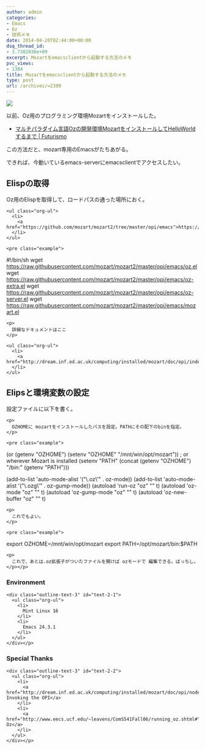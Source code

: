```yaml
---
author: admin
categories:
- Emacs
- Oz
- 技術メモ
date: 2014-04-20T02:44:00+00:00
dsq_thread_id:
- 3.7302036e+09
excerpt: Mozartをemacsclientから起動する方法のメモ
pvc_views:
- 1384
title: Mozartをemacsclientから起動する方法のメモ
type: post
url: /archives/=2399
---
```


![][1]

以前、Oz用のプログラミング環境Mozartをインストールした。 

<ul class="org-ul">
  <li>
    <a href="https://futurismo.biz/archives/2271">マルチパラダイム言語Ozの開発環境MozartをインストールしてHelloWorldするまで | Futurismo</a>
  </li>
</ul>

この方法だと、mozart専用のEmacsがたちあがる。 

できれば、今動いているemacs-serverにemacsclientでアクセスしたい。 

<div id="outline-container-sec-1" class="outline-2">
  <h2 id="sec-1">
    Elispの取得
  </h2>
  
  <div class="outline-text-2" id="text-1">
    <p>
      Oz用のElispを取得して、ロードパスの通った場所におく。
    </p>
    
    <ul class="org-ul">
      <li>
        <a href="https://github.com/mozart/mozart2/tree/master/opi/emacs">https://github.com/mozart/mozart2/tree/master/opi/emacs</a>
      </li>
    </ul>
    
    <pre class="example">
#!/bin/sh
wget https://raw.githubusercontent.com/mozart/mozart2/master/opi/emacs/oz.el
wget https://raw.githubusercontent.com/mozart/mozart2/master/opi/emacs/oz-extra.el
wget https://raw.githubusercontent.com/mozart/mozart2/master/opi/emacs/oz-server.el
wget https://raw.githubusercontent.com/mozart/mozart2/master/opi/emacs/mozart.el
</pre>
    
    <p>
      詳細なドキュメントはここ
    </p>
    
    <ul class="org-ul">
      <li>
        <a href="http://dream.inf.ed.ac.uk/computing/installed/mozart/doc/opi/index.html">http://dream.inf.ed.ac.uk/computing/installed/mozart/doc/opi/index.html</a>
      </li>
    </ul>
  </div></p>
</div>

<div id="outline-container-sec-2" class="outline-2">
  <h2 id="sec-2">
    Elipsと環境変数の設定
  </h2>
  
  <div class="outline-text-2" id="text-2">
    <p>
      設定ファイルに以下を書く。
    </p>
    
    <p>
      OZHOMEに mozartをインストールしたパスを設定。PATHにその配下のbinを指定。
    </p>
    
    <pre class="example">
(or (getenv "OZHOME")
    (setenv "OZHOME" 
            "/mnt/win/opt/mozart"))   ; or wherever Mozart is installed
(setenv "PATH" (concat (getenv "OZHOME") "/bin:" (getenv "PATH")))

(add-to-list 'auto-mode-alist '("\\.oz\\'" . oz-mode))
(add-to-list 'auto-mode-alist '("\\.ozg\\'" . oz-gump-mode))
(autoload 'run-oz "oz" "" t)
(autoload 'oz-mode "oz" "" t)
(autoload 'oz-gump-mode "oz" "" t)
(autoload 'oz-new-buffer "oz" "" t)
</pre>
    
    <p>
      これでもよい。
    </p>
    
    <pre class="example">
export OZHOME=/mnt/win/opt/mozart
export PATH=/opt/mozart/bin:$PATH
</pre>
    
    <p>
      これで、あとは.oz拡張子がついたファイルを開けば ozモードで 編集できる。ばっちし。
    </p></p>
  </div>
  
  <div id="outline-container-sec-2-1" class="outline-3">
    <h3 id="sec-2-1">
      Environment
    </h3>
    
    <div class="outline-text-3" id="text-2-1">
      <ul class="org-ul">
        <li>
          Mint Linux 16
        </li>
        <li>
          Emacs 24.3.1
        </li>
      </ul>
    </div></p>
  </div>
  
  <div id="outline-container-sec-2-2" class="outline-3">
    <h3 id="sec-2-2">
      Special Thanks
    </h3>
    
    <div class="outline-text-3" id="text-2-2">
      <ul class="org-ul">
        <li>
          <a href="http://dream.inf.ed.ac.uk/computing/installed/mozart/doc/opi/node2.html">2 Invoking the OPI</a>
        </li>
        <li>
          <a href="http://www.eecs.ucf.edu/~leavens/ComS541Fall06/running_oz.shtml#">Running Oz</a>
        </li>
      </ul>
    </div></p>
  </div></p>
</div>

 [1]: https://futurismo.biz/wp-content/uploads/emacs_logo.jpg